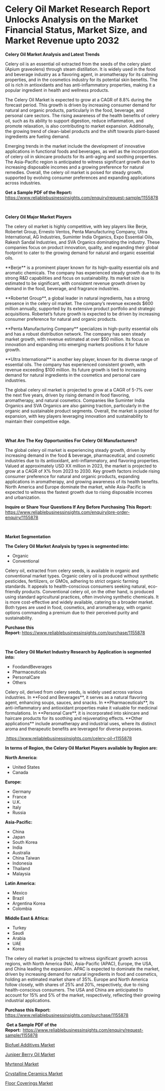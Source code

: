 <p><h1>Celery Oil Market Research Report Unlocks Analysis on the Market Financial Status, Market Size, and Market Revenue upto 2032</h1></p><p><strong>Celery Oil Market Analysis and Latest Trends</strong></p>
<p><p>Celery oil is an essential oil extracted from the seeds of the celery plant (Apium graveolens) through steam distillation. It is widely used in the food and beverage industry as a flavoring agent, in aromatherapy for its calming properties, and in the cosmetics industry for its potential skin benefits. The oil is rich in antioxidants and has anti-inflammatory properties, making it a popular ingredient in health and wellness products.</p><p>The Celery Oil Market is expected to grow at a CAGR of 8.8% during the forecast period. This growth is driven by increasing consumer demand for natural and organic products, particularly in the food, beverage, and personal care sectors. The rising awareness of the health benefits of celery oil, such as its ability to support digestion, reduce inflammation, and promote relaxation, is also contributing to market expansion. Additionally, the growing trend of clean-label products and the shift towards plant-based ingredients are fueling demand.</p><p>Emerging trends in the market include the development of innovative applications in functional foods and beverages, as well as the incorporation of celery oil in skincare products for its anti-aging and soothing properties. The Asia-Pacific region is anticipated to witness significant growth due to increasing disposable incomes and a growing preference for natural remedies. Overall, the celery oil market is poised for steady growth, supported by evolving consumer preferences and expanding applications across industries.</p></p>
<p><strong>Get a Sample PDF of the Report:&nbsp;</strong> <a href="https://www.reliablebusinessinsights.com/enquiry/request-sample/1155878?utm_campaign=62&utm_medium=2&utm_source=Github&utm_content=ia&utm_term=25012025&utm_id=celery-oil">https://www.reliablebusinessinsights.com/enquiry/request-sample/1155878</a></p>
<p>&nbsp;</p>
<p><strong>Celery Oil Major Market Players</strong></p>
<p><p>The celery oil market is highly competitive, with key players like Berje, Robertet Group, Ernesto Ventos, Penta Manufacturing Company, Ultra International, AG Industries, Suminter India Organics, Expo Essential Oils, Rakesh Sandal Industries, and SVA Organics dominating the industry. These companies focus on product innovation, quality, and expanding their global footprint to cater to the growing demand for natural and organic essential oils.</p><p>**Berje** is a prominent player known for its high-quality essential oils and aromatic chemicals. The company has experienced steady growth due to its strong R&D capabilities and focus on sustainability. Its market size is estimated to be significant, with consistent revenue growth driven by demand in the food, beverage, and fragrance industries.</p><p>**Robertet Group**, a global leader in natural ingredients, has a strong presence in the celery oil market. The company’s revenue exceeds $600 million annually, supported by its extensive product portfolio and strategic acquisitions. Robertet’s future growth is expected to be driven by increasing consumer preference for natural and organic products.</p><p>**Penta Manufacturing Company** specializes in high-purity essential oils and has a robust distribution network. The company has seen steady market growth, with revenue estimated at over $50 million. Its focus on innovation and expanding into emerging markets positions it for future growth.</p><p>**Ultra International** is another key player, known for its diverse range of essential oils. The company has experienced consistent growth, with revenue exceeding $100 million. Its future growth is tied to increasing demand for natural ingredients in the cosmetics and personal care industries.</p><p>The global celery oil market is projected to grow at a CAGR of 5-7% over the next five years, driven by rising demand in food flavoring, aromatherapy, and natural cosmetics. Companies like Suminter India Organics and SVA Organics are also gaining traction, particularly in the organic and sustainable product segments. Overall, the market is poised for expansion, with key players leveraging innovation and sustainability to maintain their competitive edge.</p></p>
<p>&nbsp;</p>
<p><strong>What Are The Key Opportunities For Celery Oil Manufacturers?</strong></p>
<p><p>The global celery oil market is experiencing steady growth, driven by increasing demand in the food & beverage, pharmaceutical, and cosmetic industries due to its antioxidant, anti-inflammatory, and flavoring properties. Valued at approximately USD XX million in 2023, the market is projected to grow at a CAGR of X% from 2023 to 2030. Key growth factors include rising consumer preference for natural and organic products, expanding applications in aromatherapy, and growing awareness of its health benefits. North America and Europe dominate the market, while Asia-Pacific is expected to witness the fastest growth due to rising disposable incomes and urbanization.</p></p>
<p><strong>Inquire or Share Your Questions If Any Before Purchasing This Report:</strong> <a href="https://www.reliablebusinessinsights.com/enquiry/pre-order-enquiry/1155878?utm_campaign=62&utm_medium=2&utm_source=Github&utm_content=ia&utm_term=25012025&utm_id=celery-oil">https://www.reliablebusinessinsights.com/enquiry/pre-order-enquiry/1155878</a></p>
<p>&nbsp;</p>
<p><strong>Market Segmentation</strong></p>
<p><strong>The Celery Oil Market Analysis by types is segmented into:</strong></p>
<p><ul><li>Organic</li><li>Conventional</li></ul></p>
<p><p>Celery oil, extracted from celery seeds, is available in organic and conventional market types. Organic celery oil is produced without synthetic pesticides, fertilizers, or GMOs, adhering to strict organic farming standards. It appeals to health-conscious consumers seeking natural, eco-friendly products. Conventional celery oil, on the other hand, is produced using standard agricultural practices, often involving synthetic chemicals. It is more cost-effective and widely available, catering to a broader market. Both types are used in food, cosmetics, and aromatherapy, with organic options commanding a premium due to their perceived purity and sustainability.</p></p>
<p><strong>Purchase this Report:&nbsp;</strong><a href="https://www.reliablebusinessinsights.com/purchase/1155878?utm_campaign=62&utm_medium=2&utm_source=Github&utm_content=ia&utm_term=25012025&utm_id=celery-oil">https://www.reliablebusinessinsights.com/purchase/1155878</a></p>
<p>&nbsp;</p>
<p><strong>The Celery Oil Market Industry Research by Application is segmented into:</strong></p>
<p><ul><li>FoodandBeverages</li><li>Pharmaceuticals</li><li>PersonalCare</li><li>Others</li></ul></p>
<p><p>Celery oil, derived from celery seeds, is widely used across various industries. In **Food and Beverages**, it serves as a natural flavoring agent, enhancing soups, sauces, and snacks. In **Pharmaceuticals**, its anti-inflammatory and antioxidant properties make it valuable for medicinal formulations. In **Personal Care**, it is incorporated into skincare and haircare products for its soothing and rejuvenating effects. **Other applications** include aromatherapy and industrial uses, where its distinct aroma and therapeutic benefits are leveraged for diverse purposes.</p></p>
<p><a href="https://www.reliablebusinessinsights.com/celery-oil-r1155878?utm_campaign=62&utm_medium=2&utm_source=Github&utm_content=ia&utm_term=25012025&utm_id=celery-oil">&nbsp;https://www.reliablebusinessinsights.com/celery-oil-r1155878</a></p>
<p><strong>In terms of Region, the Celery Oil Market Players available by Region are:</strong></p>
<p>
    <p> <strong> North America: </strong>
        <ul>
            <li>United States</li>
            <li>Canada</li>
        </ul>
        </p> 
    <p> <strong> Europe: </strong>
        <ul>
            <li>Germany</li>
            <li>France</li>
            <li>U.K.</li>
            <li>Italy</li>
            <li>Russia</li>
        </ul>
        </p> 
    <p> <strong> Asia-Pacific: </strong>
        <ul>
            <li>China</li>
            <li>Japan</li>
            <li>South Korea</li>
            <li>India</li>
            <li>Australia</li>
            <li>China Taiwan</li>
            <li>Indonesia</li>
            <li>Thailand</li>
            <li>Malaysia</li>
        </ul>
        </p> 
    <p> <strong> Latin America: </strong>
        <ul>
            <li>Mexico</li>
            <li>Brazil</li>
            <li>Argentina Korea</li>
            <li>Colombia</li>
        </ul>
        </p> 
    <p> <strong> Middle East & Africa: </strong>
        <ul>
            <li>Turkey</li>
            <li>Saudi</li>
            <li>Arabia</li>
            <li>UAE</li>
            <li>Korea</li>
        </ul>
    </p>
    </p>
<p><p>The celery oil market is projected to witness significant growth across regions, with North America (NA), Asia-Pacific (APAC), Europe, the USA, and China leading the expansion. APAC is expected to dominate the market, driven by increasing demand for natural ingredients in food and cosmetics, holding an estimated market share of 35%. Europe and North America follow closely, with shares of 25% and 20%, respectively, due to rising health-conscious consumers. The USA and China are anticipated to account for 15% and 5% of the market, respectively, reflecting their growing industrial applications.</p></p>
<p><strong>Purchase this Report: </strong><a href="https://www.reliablebusinessinsights.com/purchase/1155878?utm_campaign=62&utm_medium=2&utm_source=Github&utm_content=ia&utm_term=25012025&utm_id=celery-oil">https://www.reliablebusinessinsights.com/purchase/1155878</a></p>
<p>&nbsp;<strong>Get a Sample PDF of the Report:&nbsp;&nbsp;</strong><a href="https://www.reliablebusinessinsights.com/enquiry/request-sample/1155878?utm_campaign=62&utm_medium=2&utm_source=Github&utm_content=ia&utm_term=25012025&utm_id=celery-oil">https://www.reliablebusinessinsights.com/enquiry/request-sample/1155878</a></p>
<p><strong></strong></p>
<p><p><a href="https://github.com/organophelia8282/Market-Research-Report-List-1/blob/main/biofuel-additives-market.md?utm_campaign=62&utm_medium=2&utm_source=Github&utm_content=ia&utm_term=25012025&utm_id=celery-oil">Biofuel Additives Market</a></p><p><a href="https://github.com/kuhlpage323/Market-Research-Report-List-1/blob/main/juniper-berry-oil-market.md?utm_campaign=62&utm_medium=2&utm_source=Github&utm_content=ia&utm_term=25012025&utm_id=celery-oil">Juniper Berry Oil Market</a></p><p><a href="https://github.com/iwciasylvya/Market-Research-Report-List-1/blob/main/myrtenol-market.md?utm_campaign=62&utm_medium=2&utm_source=Github&utm_content=ia&utm_term=25012025&utm_id=celery-oil">Myrtenol Market</a></p><p><a href="https://github.com/jamastodola515/Market-Research-Report-List-1/blob/main/crystalline-ceramics-market.md?utm_campaign=62&utm_medium=2&utm_source=Github&utm_content=ia&utm_term=25012025&utm_id=celery-oil">Crystalline Ceramics Market</a></p><p><a href="https://github.com/savannabyun726/Market-Research-Report-List-1/blob/main/floor-coverings-market.md?utm_campaign=62&utm_medium=2&utm_source=Github&utm_content=ia&utm_term=25012025&utm_id=celery-oil">Floor Coverings Market</a></p></p>